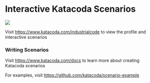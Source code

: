 # Interactive Katacoda Scenarios

[![](http://shields.katacoda.com/katacoda/industrialcode/count.svg)](https://www.katacoda.com/industrialcode "Get your profile on Katacoda.com")

Visit https://www.katacoda.com/industrialcode to view the profile and interactive scenarios

### Writing Scenarios
Visit https://www.katacoda.com/docs to learn more about creating Katacoda scenarios

For examples, visit https://github.com/katacoda/scenario-example
